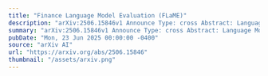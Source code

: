 ```yaml
---
title: "Finance Language Model Evaluation (FLaME)"
description: "arXiv:2506.15846v1 Announce Type: cross Abstract: Language Models (LMs) have demonstrated impressive capabilities with core Natural Language Processing (NLP) tasks. The effectiveness of LMs for highly specialized knowledge-intensive tasks in finance remains difficult to assess due to major gaps in the methodologies of existing evaluation frameworks, which have caused an erroneous belief in a far lower bound of LMs' performance on common Finance NLP (FinNLP) tasks. To demonstrate the potential of LMs for these FinNLP tasks, we present the first holistic benchmarking suite for Financial Language Model Evaluation (FLaME). We are the first research paper to comprehensively study LMs against 'reasoning-reinforced' LMs, with an empirical study of 23 foundation LMs over 20 core NLP tasks in finance. We open-source our framework software along with all data and results."
summary: "arXiv:2506.15846v1 Announce Type: cross Abstract: Language Models (LMs) have demonstrated impressive capabilities with core Natural Language Processing (NLP) tasks. The effectiveness of LMs for highly specialized knowledge-intensive tasks in finance remains difficult to assess due to major gaps in the methodologies of existing evaluation frameworks, which have caused an erroneous belief in a far lower bound of LMs' performance on common Finance NLP (FinNLP) tasks. To demonstrate the potential of LMs for these FinNLP tasks, we present the first holistic benchmarking suite for Financial Language Model Evaluation (FLaME). We are the first research paper to comprehensively study LMs against 'reasoning-reinforced' LMs, with an empirical study of 23 foundation LMs over 20 core NLP tasks in finance. We open-source our framework software along with all data and results."
pubDate: "Mon, 23 Jun 2025 00:00:00 -0400"
source: "arXiv AI"
url: "https://arxiv.org/abs/2506.15846"
thumbnail: "/assets/arxiv.png"
---
```


